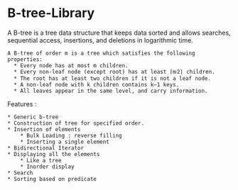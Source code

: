 B-tree-Library
==============

A B-tree is a tree data structure that keeps data sorted and allows searches, 
sequential access, insertions, and deletions in logarithmic time.

    A B-tree of order m is a tree which satisfies the following properties:
      * Every node has at most m children.
      * Every non-leaf node (except root) has at least ⌈m⁄2⌉ children.
      * The root has at least two children if it is not a leaf node.
      * A non-leaf node with k children contains k−1 keys.
      * All leaves appear in the same level, and carry information.


Features :

    * Generic b-tree
    * Construction of tree for specified order.
    * Insertion of elements
        * Bulk Loading : reverse filling
        * Inserting a single element
    * Bidirectional Iterator
    * Displaying all the elements
        * Like a tree
        * Inorder display
    * Search
    * Sorting based on predicate
